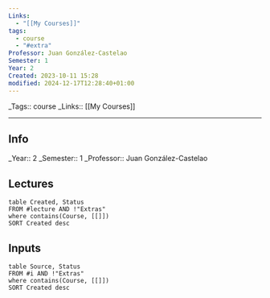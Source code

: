 ```yaml
---
Links:
  - "[[My Courses]]"
tags:
  - course
  - "#extra"
Professor: Juan González-Castelao
Semester: 1
Year: 2
Created: 2023-10-11 15:28
modified: 2024-12-17T12:28:40+01:00
---
```

\_Tags::  course
\_Links::  [[My Courses]]
___

## Info
\_Year::  2
\_Semester::  1
\_Professor:: Juan González-Castelao 

## Lectures
```dataview
table Created, Status
FROM #lecture AND !"Extras"
where contains(Course, [[]])
SORT Created desc
```

## Inputs
```dataview
table Source, Status
FROM #i AND !"Extras"
where contains(Course, [[]])
SORT Created desc
```